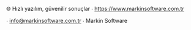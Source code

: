 🌐 Hızlı yazılım, güvenilir sonuçlar
∙ https://www.markinsoftware.com.tr

∙ info@markinsoftware.com.tr
∙ Markin Software